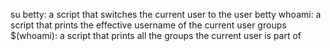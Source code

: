 su betty: a script that switches the current user to the user betty
whoami: a script that prints the effective username of the current user
groups $(whoami): a script that prints all the groups the current user is part of
